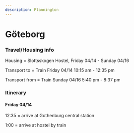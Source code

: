 ```yaml
---
description: Plannington
---
```


# Göteborg

### Travel/Housing info

Housing = Slottsskogen Hostel, Friday 04/14 - Sunday 04/16

Transport to = Train Friday 04/14 10:15 am - 12:35 pm

Transport from = Train Sunday 04/16 5:40 pm - 8:37 pm

### Itinerary

#### Friday 04/14&#x20;

12:35 = arrive at Gothenburg central station

1:00 = arrive at hostel by train





